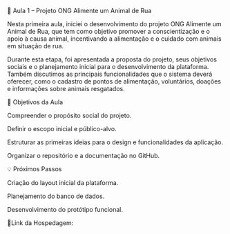 🐾 Aula 1 – Projeto ONG Alimente um Animal de Rua

Nesta primeira aula, iniciei o desenvolvimento do projeto ONG Alimente um Animal de Rua, que tem como objetivo promover a conscientização e o apoio à causa animal, incentivando a alimentação e o cuidado com animais em situação de rua.

Durante esta etapa, foi apresentada a proposta do projeto, seus objetivos sociais e o planejamento inicial para o desenvolvimento da plataforma. Também discutimos as principais funcionalidades que o sistema deverá oferecer, como o cadastro de pontos de alimentação, voluntários, doações e informações sobre animais resgatados.

🎯 Objetivos da Aula

Compreender o propósito social do projeto.

Definir o escopo inicial e público-alvo.

Estruturar as primeiras ideias para o design e funcionalidades da aplicação.

Organizar o repositório e a documentação no GitHub.

💡 Próximos Passos

Criação do layout inicial da plataforma.

Planejamento do banco de dados.

Desenvolvimento do protótipo funcional.

🔗Link da Hospedagem:
